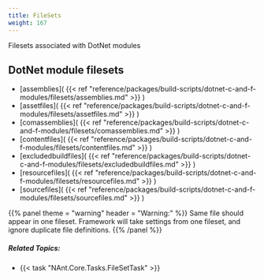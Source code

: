 ```yaml
---
title: FileSets
weight: 167
---
```


Filesets associated with DotNet modules

<a name="Section1"></a>
## DotNet module filesets ##

 - [assemblies]( {{< ref "reference/packages/build-scripts/dotnet-c-and-f-modules/filesets/assemblies.md" >}} )
 - [assetfiles]( {{< ref "reference/packages/build-scripts/dotnet-c-and-f-modules/filesets/assetfiles.md" >}} )
 - [comassemblies]( {{< ref "reference/packages/build-scripts/dotnet-c-and-f-modules/filesets/comassemblies.md" >}} )
 - [contentfiles]( {{< ref "reference/packages/build-scripts/dotnet-c-and-f-modules/filesets/contentfiles.md" >}} )
 - [excludedbuildfiles]( {{< ref "reference/packages/build-scripts/dotnet-c-and-f-modules/filesets/excludedbuildfiles.md" >}} )
 - [resourcefiles]( {{< ref "reference/packages/build-scripts/dotnet-c-and-f-modules/filesets/resourcefiles.md" >}} )
 - [sourcefiles]( {{< ref "reference/packages/build-scripts/dotnet-c-and-f-modules/filesets/sourcefiles.md" >}} )


{{% panel theme = "warning" header = "Warning:" %}}
Same file  should appear in one fileset. Framework will take settings from one fileset, and ignore duplicate file definitions.
{{% /panel %}}

##### Related Topics: #####
- {{< task "NAnt.Core.Tasks.FileSetTask" >}}
